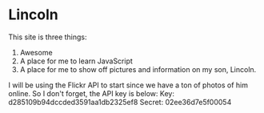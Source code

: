 Lincoln
=======
This site is three things:
1. Awesome
2. A place for me to learn JavaScript
3. A place for me to show off pictures and information on my son, Lincoln.

I will be using the Flickr API to start since we have a ton of photos of him online.
So I don't forget, the API key is below:
Key: d285109b94dccded3591aa1db2325ef8
Secret: 02ee36d7e5f00054
